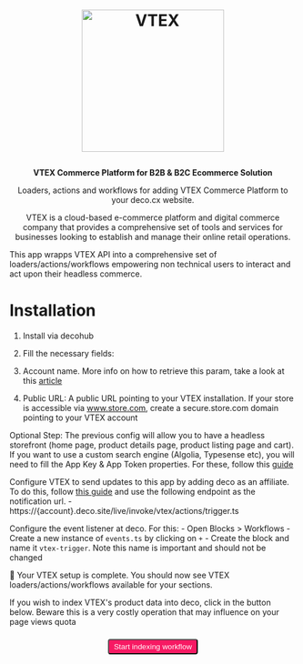 <h1>
  <p align="center">
    <a href="https://vtex.com/">
      <img alt="VTEX" src="https://github.com/deco-cx/apps/assets/1753396/d1877649-a569-4826-b595-2dc1bd8ab20c" width="250" />
    </a>
  </p>
</h1>

<p align="center">
  <strong>
    VTEX Commerce Platform for B2B & B2C Ecommerce Solution
  </strong>
</p>
<p align="center">
  Loaders, actions and workflows for adding VTEX Commerce Platform to your deco.cx website.
</p>

<p align="center">
VTEX is a cloud-based e-commerce platform and digital commerce company that provides a comprehensive set of tools and services for businesses looking to establish and manage their online retail operations.

This app wrapps VTEX API into a comprehensive set of loaders/actions/workflows
empowering non technical users to interact and act upon their headless commerce.

</p>

# Installation

1. Install via decohub
2. Fill the necessary fields:

1. Account name. More info on how to retrieve this param, take a look at this
  [article](https://help.vtex.com/en/tutorial/what-is-an-account-name--i0mIGLcg3QyEy8OCicEoC?&utm_source=autocomplete)
2. Public URL: A public URL pointing to your VTEX installation. If your store is
  accessible via www.store.com, create a secure.store.com domain pointing to
  your VTEX account

Optional Step: The previous config will allow you to have a headless storefront
(home page, product details page, product listing page and cart). If you want to
use a custom search engine (Algolia, Typesense etc), you will need to fill the
App Key & App Token properties. For these, follow this
[guide](https://help.vtex.com/tutorial/application-keys--2iffYzlvvz4BDMr6WGUtet#generating-app-keys-in-your-account)

Configure VTEX to send updates to this app by adding deco as an affiliate. To do
this, follow
[this guide](https://help.vtex.com/en/tutorial/configuring-affiliates--tutorials_187?&utm_source=autocomplete)
and use the following endpoint as the notification url. -
https://{account}.deco.site/live/invoke/vtex/actions/trigger.ts

Configure the event listener at deco. For this: - Open Blocks > Workflows -
Create a new instance of `events.ts` by clicking on `+` - Create the block and
name it `vtex-trigger`. Note this name is important and should not be changed

🎉 Your VTEX setup is complete. You should now see VTEX
loaders/actions/workflows available for your sections.

If you wish to index VTEX's product data into deco, click in the button below. Beware this is a very costly operation that may influence on your page views quota
<div style="display: flex; justify-content: center; padding: 8px">
  <form target="_blank" action="/live/invoke/workflows/actions/start.ts">
    <input style="display: none" name="props" value="eyJrZXkiOiJ2dGV4L3dvcmtmbG93cy9wcm9kdWN0L2luZGV4LnRzIn0"/> 
    <button style="color: white; background-color: #F71963; border-radius: 4px; padding: 4px 8px">Start indexing workflow</button>
  </form>
</div>


